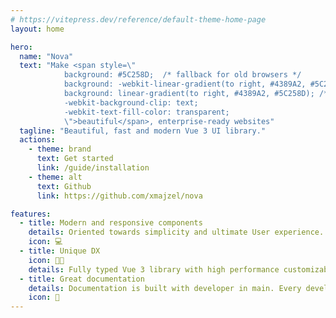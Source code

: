 ```yaml
---
# https://vitepress.dev/reference/default-theme-home-page
layout: home

hero:
  name: "Nova"
  text: "Make <span style=\"
            background: #5C258D;  /* fallback for old browsers */
            background: -webkit-linear-gradient(to right, #4389A2, #5C258D);  /* Chrome 10-25, Safari 5.1-6 */
            background: linear-gradient(to right, #4389A2, #5C258D); /* W3C, IE 10+/ Edge, Firefox 16+, Chrome 26+, Opera 12+, Safari 7+ */
            -webkit-background-clip: text;
            -webkit-text-fill-color: transparent;
            \">beautiful</span>, enterprise-ready websites"
  tagline: "Beautiful, fast and modern Vue 3 UI library."
  actions:
    - theme: brand
      text: Get started
      link: /guide/installation
    - theme: alt
      text: Github
      link: https://github.com/xmajzel/nova

features:
  - title: Modern and responsive components
    details: Oriented towards simplicity and ultimate User experience.
    icon: 💻
  - title: Unique DX
    icon: 🧑‍💻
    details: Fully typed Vue 3 library with high performance customizable components will speed up your development.
  - title: Great documentation
    details: Documentation is built with developer in main. Every developer deserves great documentation.
    icon: 📑
---
```


